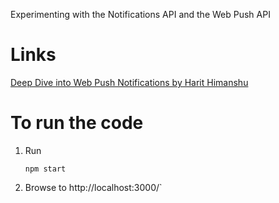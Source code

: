 Experimenting with the Notifications API and the Web Push API

# Links

[Deep Dive into Web Push Notifications by Harit Himanshu](https://app.pluralsight.com/library/courses/web-push-notifications-deep-dive/table-of-contents)

# To run the code

1. Run

    ```
    npm start
    ```

1. Browse to http://localhost:3000/`
